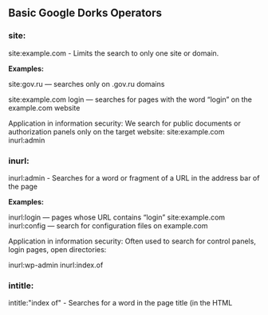 ## Basic Google Dorks Operators
### site:

site:example.com - Limits the search to only one site or domain.

**Examples:**

site:gov.ru — searches only on .gov.ru domains

site:example.com login — searches for pages with the word “login” on the example.com website

Application in information security:
We search for public documents or authorization panels only on the target website:
site:example.com inurl:admin


### inurl:
inurl:admin - Searches for a word or fragment of a URL in the address bar of the page

**Examples:**

inurl:login — pages whose URL contains “login”
site:example.com inurl:config — search for configuration files on example.com

Application in information security:
Often used to search for control panels, login pages, open directories:

inurl:wp-admin
inurl:index.of


### intitle:
intitle:"index of" - Searches for a word in the page title (in the HTML <title> tag).

**Examples:**

intitle:“index of” — searches for open directories
intitle:login site:example.com — searches for login pages on the specified website

Application in information security:
Especially useful when searching for open directories and system panels


### filetype:
**filetype:pdf** - Limits search results to files of a specific type (extension).

**Examples:**

site:gov.ru filetype:pdf — searches for PDF documents on gov.ru domains
filetype:log password — searches for text log files containing the word “password”

Application in information security:
Search for leaks in the form of .log, .txt, .csv, .xls, .conf, .sql:
filetype:sql "insert into"
filetype:conf site:example.com


## cache:

**cache:example.com** - Allows you to view the cached (saved) Google version of the page.

**Examples:**

cache:example.com — shows what the site looked like when Google last cached it
cache:example.com/login — cache of the login page

Application in information security:
Viewing deleted or temporarily unavailable information

Used when analyzing changes on a page (for example, when a vulnerability has been deleted but remains in the cache)

## Combining operators
Examples:

```Dorks
site:example.com inurl:admin intitle:"login" filetype:php

site:*.edu filetype:xls password

inurl:".git" intitle:"index of"


